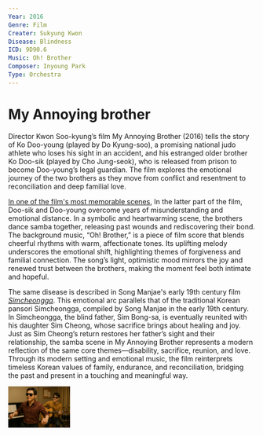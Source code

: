 ```yaml
---
Year: 2016
Genre: Film
Creater: Sukyung Kwon
Disease: Blindness
ICD: 9D90.6
Music: Oh! Brother
Composer: Inyoung Park
Type: Orchestra
---
```


# My Annoying brother

Director Kwon Soo-kyung’s film My Annoying Brother (2016) tells the story of Ko Doo-young (played by Do Kyung-soo), a promising national judo athlete who loses his sight in an accident, and his estranged older brother Ko Doo-sik (played by Cho Jung-seok), who is released from prison to become Doo-young’s legal guardian. The film explores the emotional journey of the two brothers as they move from conflict and resentment to reconciliation and deep familial love.

[In one of the film's most memorable scenes](https://youtu.be/qX9EOm06Ybc?si=Jq-kcLB0wy9dkQ0Q), In the latter part of the film, Doo-sik and Doo-young overcome years of misunderstanding and emotional distance. In a symbolic and heartwarming scene, the brothers dance samba together, releasing past wounds and rediscovering their bond. The background music, “Oh! Brother,” is a piece of film score that blends cheerful rhythms with warm, affectionate tones. Its uplifting melody underscores the emotional shift, highlighting themes of forgiveness and familial connection. The song’s light, optimistic mood mirrors the joy and renewed trust between the brothers, making the moment feel both intimate and hopeful.

The same disease is described in Song Manjae's early 19th century film [*Simcheongga*](ahn_ryeogyeong.md). This emotional arc parallels that of the traditional Korean pansori Simcheongga, compiled by Song Manjae in the early 19th century. In Simcheongga, the blind father, Sim Bong-sa, is eventually reunited with his daughter Sim Cheong, whose sacrifice brings about healing and joy. Just as Sim Cheong’s return restores her father’s sight and their relationship, the samba scene in My Annoying Brother represents a modern reflection of the same core themes—disability, sacrifice, reunion, and love. Through its modern setting and emotional music, the film reinterprets timeless Korean values of family, endurance, and reconciliation, bridging the past and present in a touching and meaningful way.

<img src="./kim_yesung_img.png.PNG" alt="image depicting blindness" style="width: 25%;" />
